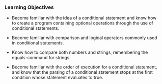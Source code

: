 ### Learning Objectives

- Become familiar with the idea of a conditional statement and know how to create a program containing optional operations through the use of conditional statements.
    
- Become familiar with comparison and logical operators commonly used in conditional statements.
    
- Know how to compare both numbers and strings, remembering the equals-command for strings.
    
- Become familiar with the order of execution for a conditional statement, and know that the parsing of a conditional statement stops at the first condition whose statement evaluates to true.